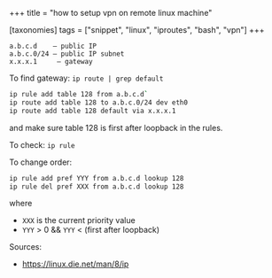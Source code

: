 +++
title = "how to setup vpn on remote linux machine"

[taxonomies]
tags = ["snippet", "linux", "iproutes", "bash", "vpn"]
+++

```text
a.b.c.d    — public IP
a.b.c.0/24 — public IP subnet
x.x.x.1     — gateway
```

To find gateway: `ip route | grep default`

```bash
ip rule add table 128 from a.b.c.d`
ip route add table 128 to a.b.c.0/24 dev eth0
ip route add table 128 default via x.x.x.1
```

and make sure table 128 is first after loopback in the rules.

To check: `ip rule`

To change order: 
```bash
ip rule add pref YYY from a.b.c.d lookup 128
ip rule del pref XXX from a.b.c.d lookup 128
```
where 
* `XXX` is the current priority value 
* `YYY` > 0 && `YYY` < (first after loopback)



Sources:
* <https://linux.die.net/man/8/ip>